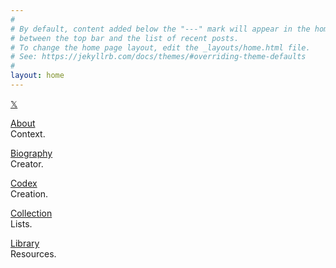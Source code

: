 ```yaml
---
#
# By default, content added below the "---" mark will appear in the home page
# between the top bar and the list of recent posts.
# To change the home page layout, edit the _layouts/home.html file.
# See: https://jekyllrb.com/docs/themes/#overriding-theme-defaults
#
layout: home
---
```


[𝕏](/https://x.com/linkd)

[About](/about)
<br/>
Context.

[Biography](/biography)
<br/>
Creator.

[Codex](/codex)
<br/>
Creation.

[Collection](/collection)
<br/>
Lists.

[Library](/library)
<br/>
Resources.

